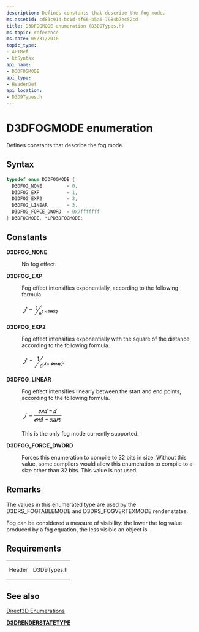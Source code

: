 ```yaml
---
description: Defines constants that describe the fog mode.
ms.assetid: cd83c914-bc1d-4f66-b5a6-7984b7ec52cd
title: D3DFOGMODE enumeration (D3D9Types.h)
ms.topic: reference
ms.date: 05/31/2018
topic_type: 
- APIRef
- kbSyntax
api_name: 
- D3DFOGMODE
api_type: 
- HeaderDef
api_location: 
- D3D9Types.h
---
```


# D3DFOGMODE enumeration

Defines constants that describe the fog mode.

## Syntax


```C++
typedef enum D3DFOGMODE { 
  D3DFOG_NONE         = 0,
  D3DFOG_EXP          = 1,
  D3DFOG_EXP2         = 2,
  D3DFOG_LINEAR       = 3,
  D3DFOG_FORCE_DWORD  = 0x7fffffff
} D3DFOGMODE, *LPD3DFOGMODE;
```



## Constants

<dl> <dt>

<span id="D3DFOG_NONE"></span><span id="d3dfog_none"></span>**D3DFOG\_NONE**
</dt> <dd>

No fog effect.

</dd> <dt>

<span id="D3DFOG_EXP"></span><span id="d3dfog_exp"></span>**D3DFOG\_EXP**
</dt> <dd>

Fog effect intensifies exponentially, according to the following formula.

![formula of fog-effect intensity](images/fogexp.png)

</dd> <dt>

<span id="D3DFOG_EXP2"></span><span id="d3dfog_exp2"></span>**D3DFOG\_EXP2**
</dt> <dd>

Fog effect intensifies exponentially with the square of the distance, according to the following formula.

![formula of fog-effect intensity based on square of distance](images/fogexp2.png)

</dd> <dt>

<span id="D3DFOG_LINEAR"></span><span id="d3dfog_linear"></span>**D3DFOG\_LINEAR**
</dt> <dd>

Fog effect intensifies linearly between the start and end points, according to the following formula.

![formula of fog-effect intensity based on start and end points](images/fogliner.png)

This is the only fog mode currently supported.

</dd> <dt>

<span id="D3DFOG_FORCE_DWORD"></span><span id="d3dfog_force_dword"></span>**D3DFOG\_FORCE\_DWORD**
</dt> <dd>

Forces this enumeration to compile to 32 bits in size. Without this value, some compilers would allow this enumeration to compile to a size other than 32 bits. This value is not used.

</dd> </dl>

## Remarks

The values in this enumerated type are used by the D3DRS\_FOGTABLEMODE and D3DRS\_FOGVERTEXMODE render states.

Fog can be considered a measure of visibility: the lower the fog value produced by a fog equation, the less visible an object is.

## Requirements



|                   |                                                                                        |
|-------------------|----------------------------------------------------------------------------------------|
| Header<br/> | <dl> <dt>D3D9Types.h</dt> </dl> |



## See also

<dl> <dt>

[Direct3D Enumerations](dx9-graphics-reference-d3d-enums.md)
</dt> <dt>

[**D3DRENDERSTATETYPE**](./d3drenderstatetype.md)
</dt> </dl>

 

 
